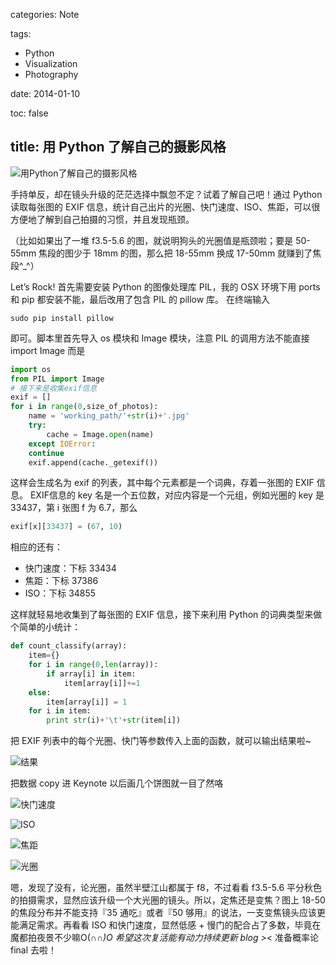categories: Note

tags:

- Python
- Visualization
- Photography

date: 2014-01-10

toc: false

title: 用 Python 了解自己的摄影风格
---

![用Python了解自己的摄影风格](http://7u2gqx.com1.z0.glb.clouddn.com/用Python了解自己的摄影风格0.jpg)

手持单反，却在镜头升级的茫茫选择中飘忽不定？试着了解自己吧！通过 Python 读取每张图的 EXIF 信息，统计自己出片的光圈、快门速度、ISO、焦距，可以很方便地了解到自己拍摄的习惯，并且发现瓶颈。

<!--more-->

（比如如果出了一堆 f3.5-5.6 的图，就说明狗头的光圈值是瓶颈啦；要是 50-55mm 焦段的图少于 18mm 的图，那么把 18-55mm 换成 17-50mm 就赚到了焦段^_^）

Let’s Rock! 首先需要安装 Python 的图像处理库 PIL，我的 OSX 环境下用 ports 和 pip 都安装不能，最后改用了包含 PIL 的 pillow 库。 在终端输入

``` text
sudo pip install pillow
```

即可。脚本里首先导入 os 模块和 Image 模块，注意 PIL 的调用方法不能直接 import Image 而是

``` python
import os
from PIL import Image 
# 接下来是收集exif信息
exif = []
for i in range(0,size_of_photos):
    name = 'working_path/'+str(i)+'.jpg'
    try:
        cache = Image.open(name)
    except IOError:
    continue
    exif.append(cache._getexif())
```

这样会生成名为 exif 的列表，其中每个元素都是一个词典，存着一张图的 EXIF 信息。 EXIF信息的 key 名是一个五位数，对应内容是一个元组，例如光圈的 key 是 33437，第 i 张图 f 为 6.7，那么

``` python
exif[x][33437] = (67, 10)
```

相应的还有：

* 快门速度：下标 33434
* 焦距：下标 37386
* ISO：下标 34855

这样就轻易地收集到了每张图的 EXIF 信息，接下来利用 Python 的词典类型来做个简单的小统计：

``` python
def count_classify(array):
    item={}
    for i in range(0,len(array)):
        if array[i] in item:
            item[array[i]]+=1
    else:
        item[array[i]] = 1
    for i in item:
        print str(i)+'\t'+str(item[i])
```

把 EXIF 列表中的每个光圈、快门等参数传入上面的函数，就可以输出结果啦~

![结果](http://7u2gqx.com1.z0.glb.clouddn.com/用Python了解自己的摄影风格1.png)

把数据 copy 进 Keynote 以后画几个饼图就一目了然咯

![快门速度](http://7u2gqx.com1.z0.glb.clouddn.com/用Python了解自己的摄影风格2.png)

![ISO](http://7u2gqx.com1.z0.glb.clouddn.com/用Python了解自己的摄影风格3.png)

![焦距](http://7u2gqx.com1.z0.glb.clouddn.com/用Python了解自己的摄影风格4.png)

![光圈](http://7u2gqx.com1.z0.glb.clouddn.com/用Python了解自己的摄影风格5.png)

嗯，发现了没有，论光圈，虽然半壁江山都属于 f8，不过看看 f3.5-5.6 平分秋色的拍摄需求，显然应该升级一个大光圈的镜头。所以，定焦还是变焦？图上 18-50 的焦段分布并不能支持『35 通吃』或者『50 够用』的说法，一支变焦镜头应该更能满足需求。再看看 ISO 和快门速度，显然低感 + 慢门的配合占了多数，毕竟在魔都拍夜景不少嘛O(∩_∩)O
希望这次复活能有动力持续更新 blog >_< 准备概率论 final 去啦！